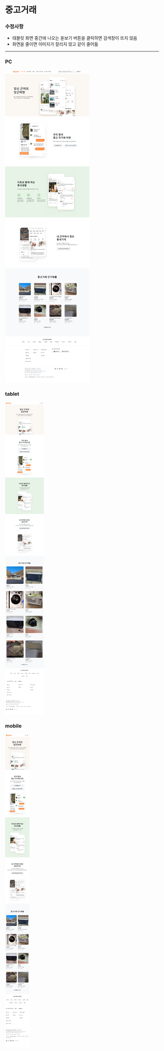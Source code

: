 # 중고거래
### 수정사항
- 태블릿 화면 중간에 나오는 돋보기 버튼을 클릭하면 검색창이 뜨지 않음
- 화면을 줄이면 이미지가 잘리지 않고 같이 줄어듦
<hr>

### PC
![main_pc](/img/main_pc.png)
<br>

### tablet
![main_tablet](/img/main_tablet.png)
<br>

### mobile
![main_mobile](/img/main_mobile.png)